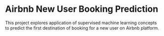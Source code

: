 # Airbnb New User Booking Prediction

This project explores application of supervised machine learning concepts to predict the first destination of booking for a new user on Airbnb platform.
